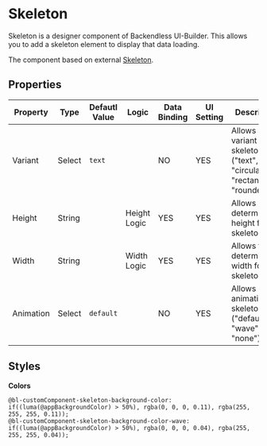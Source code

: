 # Skeleton

Skeleton is a designer component of Backendless UI-Builder. This allows you to add a skeleton element to display that data loading.

The component based on external [Skeleton](https://mui.com/material-ui/react-skeleton/).

## Properties

| Property  | Type   | Defautl Value | Logic        | Data Binding | UI Setting | Description                                                                       |
|-----------|--------|---------------|--------------|--------------|------------|-----------------------------------------------------------------------------------|
| Variant   | Select | `text`        |              | NO           | YES        | Allows select variant of skeleton ("text", "circular", "rectangular", "rounded"). |
| Height    | String |               | Height Logic | YES          | YES        | Allows determinate height for skeleton.                                           |
| Width     | String |               | Width Logic  | YES          | YES        | Allows to determinate width for skeleton.                                         |
| Animation | Select | `default`     |              | NO           | YES        | Allows select animation of skeleton ("default", "wave", "none").                  |


## Styles

**Colors**
````
@bl-customComponent-skeleton-background-color: if((luma(@appBackgroundColor) > 50%), rgba(0, 0, 0, 0.11), rgba(255, 255, 255, 0.11));
@bl-customComponent-skeleton-background-color-wave: if((luma(@appBackgroundColor) > 50%), rgba(0, 0, 0, 0.04), rgba(255, 255, 255, 0.04));
````
